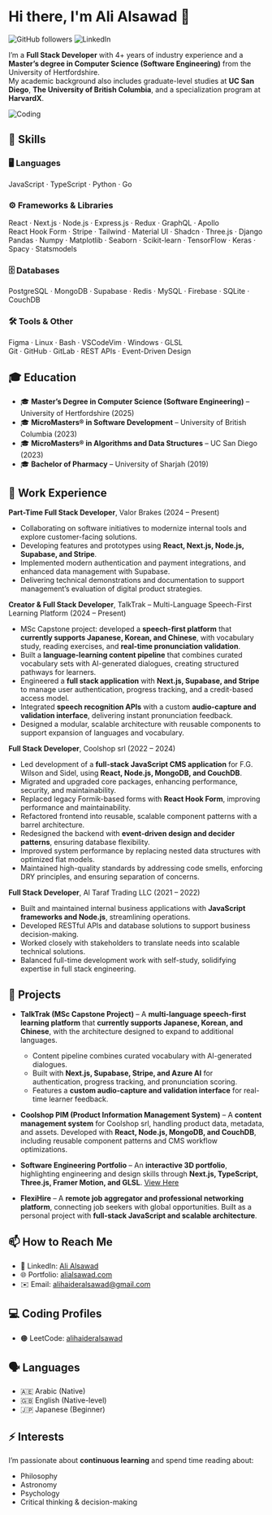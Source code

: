 # Hi there, I'm Ali Alsawad 👋

![GitHub followers](https://img.shields.io/github/followers/alialsawad?style=social)
![LinkedIn](https://img.shields.io/badge/-LinkedIn-blue?style=flat&logo=Linkedin&logoColor=white&link=https://www.linkedin.com/in/ali-al-sawad/)

I’m a **Full Stack Developer** with 4+ years of industry experience and a **Master’s degree in Computer Science (Software Engineering)** from the University of Hertfordshire.  
My academic background also includes graduate-level studies at **UC San Diego**, **The University of British Columbia**, and a specialization program at **HarvardX**.

![Coding](https://media.giphy.com/media/Y4ak9Ki2GZCbJxAnJD/giphy.gif)

## 🚀 Skills

### 🖥️ Languages

JavaScript · TypeScript · Python · Go

### ⚙️ Frameworks & Libraries

React · Next.js · Node.js · Express.js · Redux · GraphQL · Apollo  
React Hook Form · Stripe · Tailwind · Material UI · Shadcn · Three.js · Django  
Pandas · Numpy · Matplotlib · Seaborn · Scikit-learn · TensorFlow · Keras · Spacy · Statsmodels

### 🗄️ Databases

PostgreSQL · MongoDB · Supabase · Redis · MySQL · Firebase · SQLite · CouchDB

### 🛠️ Tools & Other

Figma · Linux · Bash · VSCodeVim · Windows · GLSL  
Git · GitHub · GitLab · REST APIs · Event-Driven Design

## 🎓 Education

- 🎓 **Master’s Degree in Computer Science (Software Engineering)** – University of Hertfordshire (2025)
- 🎓 **MicroMasters® in Software Development** – University of British Columbia (2023)
- 🎓 **MicroMasters® in Algorithms and Data Structures** – UC San Diego (2023)
- 🎓 **Bachelor of Pharmacy** – University of Sharjah (2019)

## 🏢 Work Experience

**Part-Time Full Stack Developer**, Valor Brakes (2024 – Present)

- Collaborating on software initiatives to modernize internal tools and explore customer-facing solutions.
- Developing features and prototypes using **React, Next.js, Node.js, Supabase, and Stripe**.
- Implemented modern authentication and payment integrations, and enhanced data management with Supabase.
- Delivering technical demonstrations and documentation to support management’s evaluation of digital product strategies.

**Creator & Full Stack Developer**, TalkTrak – Multi-Language Speech-First Learning Platform (2024 – Present)

- MSc Capstone project: developed a **speech-first platform** that **currently supports Japanese, Korean, and Chinese**, with vocabulary study, reading exercises, and **real-time pronunciation validation**.
- Built a **language-learning content pipeline** that combines curated vocabulary sets with AI-generated dialogues, creating structured pathways for learners.
- Engineered a **full stack application** with **Next.js, Supabase, and Stripe** to manage user authentication, progress tracking, and a credit-based access model.
- Integrated **speech recognition APIs** with a custom **audio-capture and validation interface**, delivering instant pronunciation feedback.
- Designed a modular, scalable architecture with reusable components to support expansion of languages and vocabulary.

**Full Stack Developer**, Coolshop srl (2022 – 2024)

- Led development of a **full-stack JavaScript CMS application** for F.G. Wilson and Sidel, using **React, Node.js, MongoDB, and CouchDB**.
- Migrated and upgraded core packages, enhancing performance, security, and maintainability.
- Replaced legacy Formik-based forms with **React Hook Form**, improving performance and maintainability.
- Refactored frontend into reusable, scalable component patterns with a barrel architecture.
- Redesigned the backend with **event-driven design and decider patterns**, ensuring database flexibility.
- Improved system performance by replacing nested data structures with optimized flat models.
- Maintained high-quality standards by addressing code smells, enforcing DRY principles, and ensuring separation of concerns.

**Full Stack Developer**, Al Taraf Trading LLC (2021 – 2022)

- Built and maintained internal business applications with **JavaScript frameworks and Node.js**, streamlining operations.
- Developed RESTful APIs and database solutions to support business decision-making.
- Worked closely with stakeholders to translate needs into scalable technical solutions.
- Balanced full-time development work with self-study, solidifying expertise in full stack engineering.

## 💼 Projects

- **TalkTrak (MSc Capstone Project)** – A **multi-language speech-first learning platform** that **currently supports Japanese, Korean, and Chinese**, with the architecture designed to expand to additional languages.

  - Content pipeline combines curated vocabulary with AI-generated dialogues.
  - Built with **Next.js, Supabase, Stripe, and Azure AI** for authentication, progress tracking, and pronunciation scoring.
  - Features a **custom audio-capture and validation interface** for real-time learner feedback.

- **Coolshop PIM (Product Information Management System)** – A **content management system** for Coolshop srl, handling product data, metadata, and assets. Developed with **React, Node.js, MongoDB, and CouchDB**, including reusable component patterns and CMS workflow optimizations.

- **Software Engineering Portfolio** – An **interactive 3D portfolio**, highlighting engineering and design skills through **Next.js, TypeScript, Three.js, Framer Motion, and GLSL**. [View Here](https://alialsawad.com/)

- **FlexiHire** – A **remote job aggregator and professional networking platform**, connecting job seekers with global opportunities. Built as a personal project with **full-stack JavaScript and scalable architecture**.

## 📫 How to Reach Me

- 💼 LinkedIn: [Ali Alsawad](https://www.linkedin.com/in/ali-al-sawad/)
- 🌐 Portfolio: [alialsawad.com](https://alialsawad.com/)
- ✉️ Email: [alihaideralsawad@gmail.com](mailto:alihaideralsawad@gmail.com)

## 💻 Coding Profiles

- 🟠 LeetCode: [alihaideralsawad](https://leetcode.com/alihaideralsawad/)

## 🗣️ Languages

- 🇦🇪 Arabic (Native)
- 🇬🇧 English (Native-level)
- 🇯🇵 Japanese (Beginner)

## ⚡ Interests

I’m passionate about **continuous learning** and spend time reading about:

- Philosophy
- Astronomy
- Psychology
- Critical thinking & decision-making
